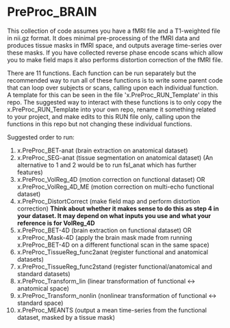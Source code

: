 # PreProc_BRAIN

This collection of code assumes you have a fMRI file and a T1-weighted file in nii.gz format.
It does minimal pre-processing of the fMRI data and produces tissue masks in fMRI space, and outputs average time-series over these masks.
If you have collected reverse phase encode scans which allow you to make field maps it also performs distortion correction of the fMRI file.

There are 11 functions. Each function can be run separately but the recommended way to run all of these functions is to write some parent code that can loop over subjects or scans, calling upon each individual function. A template for this can be seen in the file 'x.PreProc_RUN_Template' in this repo. The suggested way to interact with these functions is to only copy the x.PreProc_RUN_Template into your own repo, rename it something related to your project, and make edits to this RUN file only, calling upon the functions in this repo but not changing these individual functions.

Suggested order to run:

1. x.PreProc_BET-anat (brain extraction on anatomical dataset)
2. x.PreProc_SEG-anat (tissue segmentation on anatomical dataset)
(An alternative to 1 and 2 would be to run fsl_anat which has further features)
3. x.PreProc_VolReg_4D (motion correction on functional dataset)
OR x.PreProc_VolReg_4D_ME (motion correction on multi-echo functional dataset)
4. x.PreProc_DistortCorrect (make field map and perform distortion correction) **Think about whether it makes sense to do this as step 4 in your dataset. It may depend on what inputs you use and what your reference is for VolReg_4D**
5. x.PreProc_BET-4D (brain extraction on functional dataset) OR x.PreProc_Mask-4D (apply the brain mask made from running x.PreProc_BET-4D on a different functional scan in the same space)
6. x.PreProc_TissueReg_func2anat (register functional and anatomical datasets)
7. x.PreProc_TissueReg_func2stand (register functional/anatomical and standard datasets)
8. x.PreProc_Transform_lin (linear transformation of functional <-> anatomical space)
9. x.PreProc_Transform_nonlin (nonlinear transformation of functional <-> standard space)
10. x.PreProc_MEANTS (output a mean time-series from the functional dataset, masked by a tissue mask)
